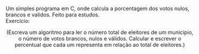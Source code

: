 Um simples programa em C, onde calcula a porcentagem dos votos nulos, brancos e validos. Feito para estudos.
<br>Exercício: <center>(Escreva um algoritmo para ler o número total de eleitores de um município, o número
de votos brancos, nulos e válidos. Calcular e escrever o percentual que cada um
representa em relação ao total de eleitores.)</center>
